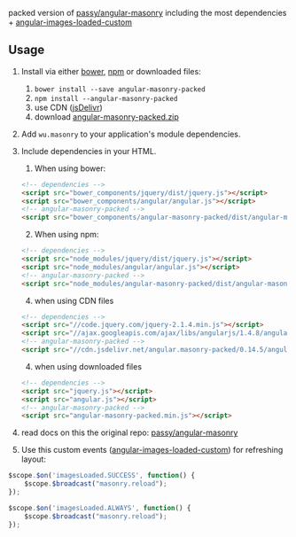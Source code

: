 packed version of [passy/angular-masonry](https://github.com/passy/angular-masonry) including the most dependencies + [angular-images-loaded-custom](https://github.com/JohnnyTheTank/angular-images-loaded-custom)

## Usage
1. Install via either [bower](http://bower.io/), [npm](https://www.npmjs.com/) or downloaded files:
    1. `bower install --save angular-masonry-packed`
    2. `npm install --angular-masonry-packed`
    3. use CDN ([jsDelivr](https://www.jsdelivr.com/projects/angular.masonry-packed))
    4. download [angular-masonry-packed.zip](https://github.com/JohnnyTheTank/angular-masonry-packed/zipball/master)
2. Add `wu.masonry` to your application's module dependencies.
3. Include dependencies in your HTML.
    1. When using bower:
    ```html
    <!-- dependencies -->
    <script src="bower_components/jquery/dist/jquery.js"></script>
    <script src="bower_components/angular/angular.js"></script>
    <!-- angular-masonry-packed -->
    <script src="bower_components/angular-masonry-packed/dist/angular-masonry-packed.min.js"></script>
    ```
    2. When using npm:
    ```html
    <!-- dependencies -->
    <script src="node_modules/jquery/dist/jquery.js"></script>
    <script src="node_modules/angular/angular.js"></script>
    <!-- angular-masonry-packed -->
    <script src="node_modules/angular-masonry-packed/dist/angular-masonry-packed.min.js"></script>
    ```

    4. when using CDN files
    ```html
    <!-- dependencies -->
    <script src="//code.jquery.com/jquery-2.1.4.min.js"></script>
    <script src="//ajax.googleapis.com/ajax/libs/angularjs/1.4.8/angular.min.js"></script>
    <!-- angular-masonry-packed -->
    <script src="//cdn.jsdelivr.net/angular.masonry-packed/0.14.5/angular-masonry-packed.min.js"></script>
    ```

    4. when using downloaded files
    ```html
    <!-- dependencies -->
    <script src="jquery.js"></script>
    <script src="angular.js"></script>
    <!-- angular-masonry-packed -->
    <script src="angular-masonry-packed.min.js"></script>
    ```
        
4. read docs on this the original repo: [passy/angular-masonry](https://github.com/passy/angular-masonry)

5. Use this custom events ([angular-images-loaded-custom](https://github.com/JohnnyTheTank/angular-images-loaded-custom)) for refreshing layout:
```javascript
$scope.$on('imagesLoaded.SUCCESS', function() {
    $scope.$broadcast("masonry.reload");
});

$scope.$on('imagesLoaded.ALWAYS', function() {
    $scope.$broadcast("masonry.reload");
});
```